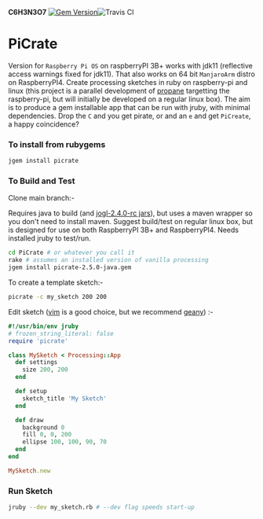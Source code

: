 __C6H3N3O7__ [![Gem Version](https://badge.fury.io/rb/picrate.svg)](https://badge.fury.io/rb/picrate)![Travis CI](https://travis-ci.org/ruby-processing/PiCrate.svg)

# PiCrate
Version for `Raspberry Pi OS` on raspberryPI 3B+ works with jdk11 (reflective access warnings fixed for jdk11). That also works on 64 bit `ManjaroArm` distro on RaspberryPI4. Create processing sketches in ruby on raspberry-pi and linux (this project is a parallel development of [propane][propane] targetting the raspberry-pi, but will initially be developed on a regular linux box). The aim is to produce a gem installable app that can be run with jruby, with minimal dependencies. Drop the `C` and you get pirate, or and an `e` and get `PiCreate`, a happy coincidence?


### To install from rubygems ###

```bash
jgem install picrate
```

### To Build and Test ###

Clone main branch:-

Requires java to build (and [jogl-2.4.0-rc jars][jogl_jars]), but uses a maven wrapper so you don't need to install maven. Suggest build/test on regular linux box, but is designed for use on both RaspberryPI 3B+ and RaspberryPI4. Needs installed jruby to test/run.

```bash
cd PiCrate # or whatever you call it
rake # assumes an installed version of vanilla processing
jgem install picrate-2.5.0-java.gem

```
To create a template sketch:-
```bash
picrate -c my_sketch 200 200
```
Edit sketch ([vim][vim] is a good choice, but we recommend [geany][geany]) :-
```ruby
#!/usr/bin/env jruby
# frozen_string_literal: false
require 'picrate'

class MySketch < Processing::App
  def settings
    size 200, 200
  end

  def setup
    sketch_title 'My Sketch'
  end

  def draw
    background 0
    fill 0, 0, 200
    ellipse 100, 100, 90, 70
  end
end

MySketch.new
```
### Run Sketch ###
```bash
jruby --dev my_sketch.rb # --dev flag speeds start-up
```

[buster]:https://gist.github.com/monkstone/6ae9840d7b7008c177b4a9f589d14ec6
[propane]:https://ruby-processing.github.io/propane/
[vim]:https://github.com/ruby-processing/PiCrate/blob/master/docs/_editors/vim.md
[geany]:https://github.com/ruby-processing/PiCrate/blob/master/docs/_editors/geany.md
[jogl_jars]:https://jogamp.org/deployment/archive/rc/v2.4.0-rc-20210111/jar/
